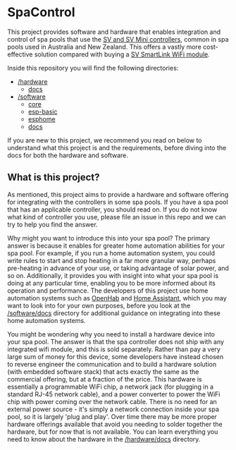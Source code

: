 # SpaControl

This project provides software and hardware that enables integration and control of spa pools that use the [SV and SV Mini controllers](https://spanet.com.au/spa-controls/), common in spa pools used in Australia and New Zealand. This offers a vastly more cost-effective solution compared with buying a [SV SmartLink WiFi module](https://spanet.com.au/product/sv-smartlink-module-wifi-only/).

Inside this repository you will find the following directories:

* [/hardware](/hardware)
  * [docs](/hardware/docs)
* [/software](/software)
  * [core](/software/core)
  * [esp-basic](/software/esp-basic)
  * [esphome](/software/esphome)
  * [docs](/software/docs)

If you are new to this project, we recommend you read on below to understand what this project is and the requirements, before diving into the docs for both the hardware and software.

## What is this project?

As mentioned, this project aims to provide a hardware and software offering for integrating with the controllers in some spa pools. If you have a spa pool that has an applicable controller, you should read on. If you do not know what kind of controller you use, please file an issue in this repo and we can try to help you find the answer.

Why might you want to introduce this into your spa pool? The primary answer is because it enables for greater home automation abilities for your spa pool. For example, if you run a home automation system, you could write rules to start and stop heating in a far more granular way, perhaps pre-heating in advance of your use, or taking advantage of solar power, and so on. Additionally, it provides you with insight into what your spa pool is doing at any particular time, enabling you to be more informed about its operation and performance. The developers of this project use home automation systems such as [OpenHab](https://www.openhab.org/) and [Home Assistant](https://www.home-assistant.io/), which you may want to look into for your own purposes, before you look at the [/software/docs](/software/docs) directory for additional guidance on integrating into these home automation systems.

You might be wondering why you need to install a hardware device into your spa pool. The answer is that the spa controller does not ship with any integrated wifi module, and this is sold separately. Rather than pay a very large sum of money for this device, some developers have instead chosen to reverse engineer the communication and to build a hardware solution (with embedded software stack) that acts exactly the same as the commercial offering, but at a fraction of the price. This hardware is essentially a programmable WiFi chip, a network jack (for plugging in a standard RJ-45 network cable), and a power converter to power the WiFi chip with power coming over the network cable. There is no need for an external power source - it's simply a network connection inside your spa pool, so it is largely 'plug and play'. Over time there may be more proper hardware offerings available that avoid you needing to solder together the hardware, but for now that is not available. You can learn everything you need to know about the hardware in the [/hardware/docs](/hardware/docs) directory.
